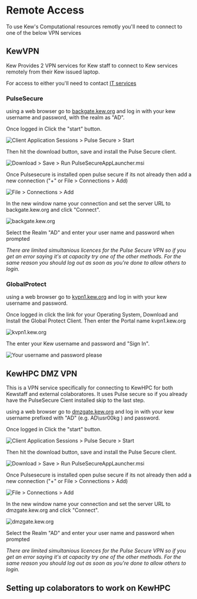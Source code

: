 # Remote Access

To use Kew's Computational resources remotly you'll need to connect to one of the below VPN services


## KewVPN 

Kew Provides 2 VPN services for Kew staff to connect to Kew services remotely from their Kew issued laptop.

For access to either you'll need to contact [IT services](mailto:support@kew.org)

### PulseSecure
using a web browser go to [backgate.kew.org](https://backgate.kew.org) and log in with your kew username and password, with the realm as "AD".

Once logged in Click the "start" button.

![Client Application Sessions > Pulse Secure > Start](../images/PulseSecure1.jpg)

Then hit the download button, save and install the Pulse Secure client.

![Download > Save > Run PulseSecureAppLauncher.msi](../images/PulseSecure2.jpg)

Once Pulsesecure is installed open pulse secure if its not already then add a new connection ("+" or File > Connections > Add)

![File > Connections > Add](../images/PulseSecure3.jpg)

In the new window name your connection and set the server URL to backgate.kew.org and click "Connect".

![backgate.kew.org](../images/PulseSecure4.jpg)

Select the Realm "AD" and enter your user name and password when prompted


*There are limited simultanious licences for the Pulse Secure VPN so if you get an error saying it's at capacity try one of the other methods. For the same reason you should log out as soon as you're done to allow others to login.*

### GlobalProtect

using a web browser go to [kvpn1.kew.org](https://kvpn1.kew.org) and log in with your kew username and password.

Once logged in click the link for your Operating System, Download and Install the Global Protect Client. Then enter the Portal name kvpn1.kew.org

![kvpn1.kew.org](../images/GlobalProtect1.jpg)

The enter your Kew username and password and "Sign In".

![Your username and password please](../images/GlobalProtect2.jpg)


## KewHPC DMZ VPN

This is a VPN service specifically for connecting to KewHPC for both Kewstaff and external colaboratores. It uses Pulse secure so if you already have the PulseSecure Cient installed skip to the last step.

using a web browser go to [dmzgate.kew.org](https://dmzgate.kew.org) and log in with your kew username prefixed with "AD\" (e.g. AD\usr00kg ) and password.

Once logged in Click the "start" button.

![Client Application Sessions > Pulse Secure > Start](../images/PulseSecureDMZ1.jpg)

Then hit the download button, save and install the Pulse Secure client.

![Download > Save > Run PulseSecureAppLauncher.msi](../images/PulseSecure2.jpg)

Once Pulsesecure is installed open pulse secure if its not already then add a new connection ("+" or File > Connections > Add)

![File > Connections > Add](../images/PulseSecure3.jpg)

In the new window name your connection and set the server URL to dmzgate.kew.org and click "Connect".

![dmzgate.kew.org](../images/PulseSecureDMZ2.jpg)

Select the Realm "AD" and enter your user name and password when prompted


*There are limited simultanious licences for the Pulse Secure VPN so if you get an error saying it's at capacity try one of the other methods. For the same reason you should log out as soon as you're done to allow others to login.*


## Setting up colaborators to work on KewHPC
